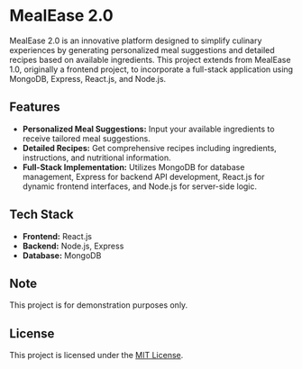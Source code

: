 # MealEase 2.0

MealEase 2.0 is an innovative platform designed to simplify culinary experiences by generating personalized meal suggestions and detailed recipes based on available ingredients. This project extends from MealEase 1.0, originally a frontend project, to incorporate a full-stack application using MongoDB, Express, React.js, and Node.js.

## Features

- **Personalized Meal Suggestions:** Input your available ingredients to receive tailored meal suggestions.
- **Detailed Recipes:** Get comprehensive recipes including ingredients, instructions, and nutritional information.
- **Full-Stack Implementation:** Utilizes MongoDB for database management, Express for backend API development, React.js for dynamic frontend interfaces, and Node.js for server-side logic.

## Tech Stack

- **Frontend:** React.js
- **Backend:** Node.js, Express
- **Database:** MongoDB

## Note

This project is for demonstration purposes only.

## License

This project is licensed under the [MIT License](https://opensource.org/licenses/MIT).
